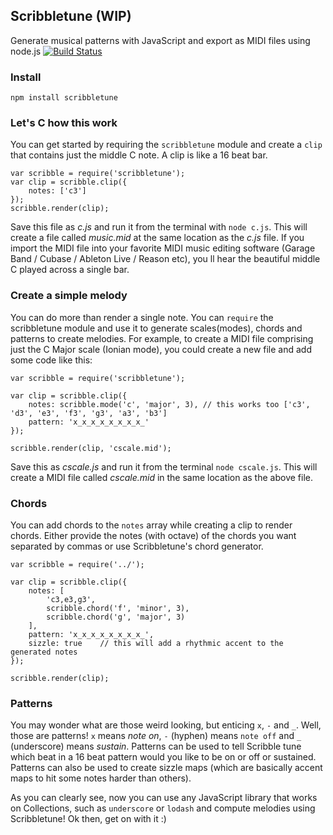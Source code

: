 Scribbletune (WIP)
------------------

Generate musical patterns with JavaScript and export as MIDI files using node.js 
[![Build Status](https://api.travis-ci.org/walmik/scribbletune.svg)](http://travis-ci.org/walmik/scribbletune)

### Install

`npm install scribbletune`

### Let's C how this work
You can get started by requiring the `scribbletune` module and create a `clip` that contains just the middle C note. A clip is like a 16 beat bar.
```
var scribble = require('scribbletune');
var clip = scribble.clip({
    notes: ['c3']
});
scribble.render(clip);
```
Save this file as _c.js_ and run it from the terminal with `node c.js`. This will create a file called _music.mid_ at the same location as the _c.js_ file. If you import the MIDI file into your favorite MIDI music editing software (Garage Band / Cubase / Ableton Live / Reason etc), you ll hear the beautiful middle C played across a single bar.

### Create a simple melody
You can do more than render a single note. You can `require` the scribbletune module and use it to generate scales(modes), chords and patterns to create melodies. For example, to create a MIDI file comprising just the C Major scale (Ionian mode), you could create a new file and add some code like this:
```
var scribble = require('scribbletune');

var clip = scribble.clip({
    notes: scribble.mode('c', 'major', 3), // this works too ['c3', 'd3', 'e3', 'f3', 'g3', 'a3', 'b3']
	pattern: 'x_x_x_x_x_x_x_x_'
});

scribble.render(clip, 'cscale.mid');
```
Save this as _cscale.js_ and run it from the terminal `node cscale.js`. This will create a MIDI file called _cscale.mid_ in the same location as the above file.

### Chords

You can add chords to the `notes` array while creating a clip to render chords. Either provide the notes (with octave) of the chords you want separated by commas or use Scribbletune's chord generator.

```
var scribble = require('../');

var clip = scribble.clip({
	notes: [
		'c3,e3,g3',
		scribble.chord('f', 'minor', 3),
		scribble.chord('g', 'major', 3)
	],
	pattern: 'x_x_x_x_x_x_x_x_',
	sizzle: true    // this will add a rhythmic accent to the generated notes
});

scribble.render(clip);
```

### Patterns

You may wonder what are those weird looking, but enticing `x`, `-` and `_`. Well, those are patterns! `x` means _note on_, `-` (hyphen) means `note off` and `_` (underscore) means _sustain_. Patterns can be used to tell Scribble tune which beat in a 16 beat pattern would you like to be on or off or sustained. Patterns can also be used to create sizzle maps (which are basically accent maps to hit some notes harder than others).

As you can clearly see, now you can use any JavaScript library that works on Collections, such as `underscore` or `lodash` and compute melodies using Scribbletune! Ok then, get on with it :)
